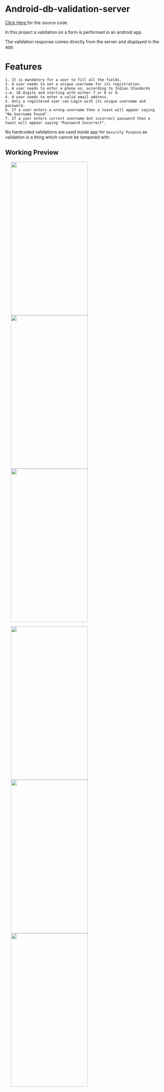 # Android-db-validation-server

<a href="https://github.com/mittalHimanshu/Android-db-validation-server/blob/master/index.jsp"> Click Here </a> for the source code.

In this project a validation on a form is performed in an android app.

The validation response comes directly from the server and displayed in the app.

# Features

```
1. It is mandatory for a user to fill all the fields.
2. A user needs to set a unique username for its registration.
3. A user needs to enter a phone no. according to Indian Standards i.e. 10 digits and starting with either 7 or 8 or 9.
4. A user needs to enter a valid email address.
5. Only a registered user can Login with its unique username and password.
6. If a user enters a wrong username then a toast will appear saying "No Username Found".
7. If a user enters correct username but incorrect password then a toast will appear saying "Password Incorrect". 
```
No hardcoded validations are used inside app for `Security Purpose` as validation is a thing which cannot be tampered with.

## Working Preview

<p float="left">
<img src="https://mittalhimanshu151.000webhostapp.com/Images/1.jpeg" width="250" height="500" hspace="19"/>
<img src="https://mittalhimanshu151.000webhostapp.com/Images/2.jpeg" width="250" height="500" hspace="19"/>
<img src="https://mittalhimanshu151.000webhostapp.com/Images/3.jpeg" width="250" height="500" hspace="19"/>
</p>
<p float="left">
<img src="https://mittalhimanshu151.000webhostapp.com/Images/4.jpeg" width="250" height="500" hspace="19"/>
<img src="https://mittalhimanshu151.000webhostapp.com/Images/5.jpeg" width="250" height="500" hspace="19"/>
<img src="https://mittalhimanshu151.000webhostapp.com/Images/6.jpeg" width="250" height="500" hspace="19"/>
</p>
